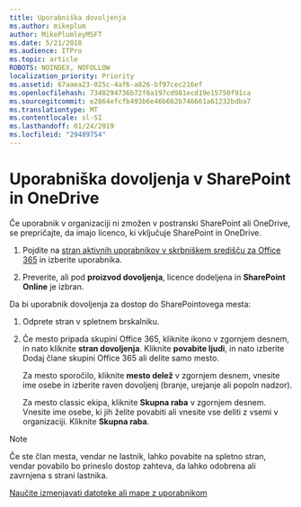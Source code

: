 ```yaml
---
title: Uporabniška dovoljenja
ms.author: mikeplum
author: MikePlumleyMSFT
ms.date: 5/21/2018
ms.audience: ITPro
ms.topic: article
ROBOTS: NOINDEX, NOFOLLOW
localization_priority: Priority
ms.assetid: 67aaea23-025c-4af6-a826-bf97cec216ef
ms.openlocfilehash: 7348294736b72f6a197cd981ecd19e15750f91ca
ms.sourcegitcommit: e2864efcfb493b6e46b662b746661a61232bdba7
ms.translationtype: MT
ms.contentlocale: sl-SI
ms.lasthandoff: 01/24/2019
ms.locfileid: "29489754"
---
```

# <a name="user-permissions-in-sharepoint-and-onedrive"></a>Uporabniška dovoljenja v SharePoint in OneDrive

Če uporabnik v organizaciji ni zmožen v postranski SharePoint ali OneDrive, se prepričajte, da imajo licenco, ki vključuje SharePoint in OneDrive. 
  
1. Pojdite na [stran aktivnih uporabnikov v skrbniškem središču za Office 365](https://portal.office.com/adminportal/home#/users) in izberite uporabnika. 
    
2. Preverite, ali pod **proizvod dovoljenja**, licence dodeljena in **SharePoint Online** je izbran. 
    
 Da bi uporabnik dovoljenja za dostop do SharePointovega mesta: 
  
1. Odprete stran v spletnem brskalniku.
    
2. Če mesto pripada skupini Office 365, kliknite ikono v zgornjem desnem, in nato kliknite **stran dovoljenja**. Kliknite **povabite ljudi**, in nato izberite Dodaj člane skupini Office 365 ali delite samo mesto. 
    
    Za mesto sporočilo, kliknite **mesto delež** v zgornjem desnem, vnesite ime osebe in izberite raven dovoljenj (branje, urejanje ali popoln nadzor). 
    
    Za mesto classic ekipa, kliknite **Skupna raba** v zgornjem desnem. Vnesite ime osebe, ki jih želite povabiti ali vnesite vse deliti z vsemi v organizaciji. Kliknite **Skupna raba**.
    
> [!NOTE]
> Če ste član mesta, vendar ne lastnik, lahko povabite na spletno stran, vendar povabilo bo prineslo dostop zahteva, da lahko odobrena ali zavrnjena s strani lastnika. 
  
[Naučite izmenjavati datoteke ali mape z uporabnikom](https://go.microsoft.com/fwlink/?linkid=533408)
  

